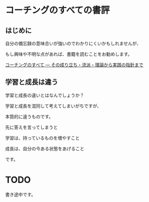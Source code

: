 # コーチングのすべての書評

## はじめに

自分の備忘録の意味合いが強いのでわかりにくいかもしれませんが、

もし興味や不明な点があれば、書籍を読むことをお勧めします。

[コーチングのすべて ― その成り立ち・流派・理論から実践の指針まで](https://amzn.to/2L2YScK)

## 学習と成長は違う

学習と成長の違いとはなんでしょうか？

学習と成長を混同して考えてしまいがちですが、

本質的に違うものです。

先に答えを言ってしまうと

学習は、持っているものを増やすこと

成長は、自分の今ある状態をあげること

です。


# TODO

書き途中です。
